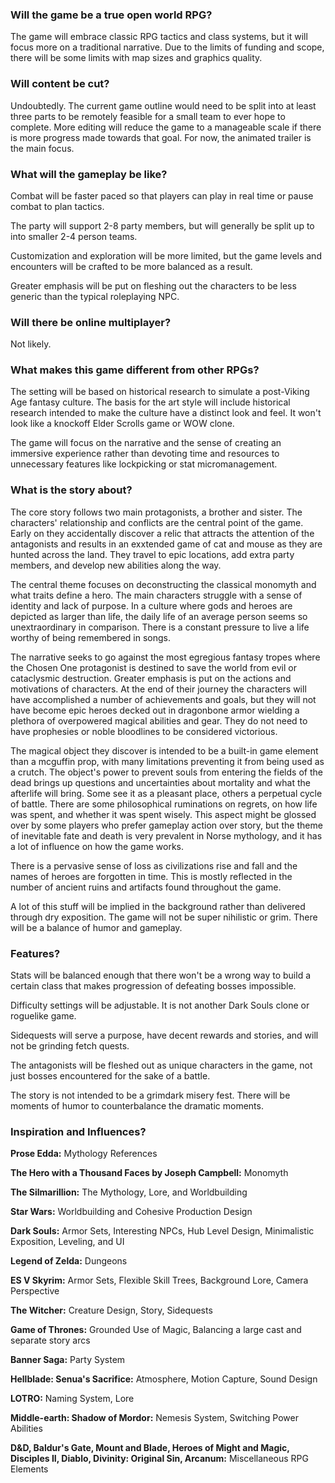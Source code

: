 ### Will the game be a true open world RPG?
The game will embrace classic RPG tactics and class systems, but it will focus more on a traditional narrative.  Due to the limits of funding and scope, there will be some limits with map sizes and graphics quality.

### Will content be cut?
Undoubtedly.  The current game outline would need to be split into at least three parts to be remotely feasible for a small team to ever hope to complete.  More editing will reduce the game to a manageable scale if there is more progress made towards that goal.  For now, the animated trailer is the main focus.

### What will the gameplay be like?
Combat will be faster paced so that players can play in real time or pause combat to plan tactics.  

The party will support 2-8 party members, but will generally be split up to into smaller 2-4 person teams.

Customization and exploration will be more limited, but the game levels and encounters will be crafted to be more balanced as a result.

Greater emphasis will be put on fleshing out the characters to be less generic than the typical roleplaying NPC.  

### Will there be online multiplayer?
Not likely.

### What makes this game different from other RPGs?
The setting will be based on historical research to simulate a post-Viking Age fantasy culture. The basis for the art style will include historical research intended to make the culture have a distinct look and feel. It won't look like a knockoff Elder Scrolls game or WOW clone.

The game will focus on the narrative and the sense of creating an immersive experience rather than devoting time and resources to unnecessary features like lockpicking or stat micromanagement.  

### What is the story about?

The core story follows two main protagonists, a brother and sister.  The characters' relationship and conflicts are the central point of the game.  Early on they accidentally discover a relic that attracts the attention of the antagonists and results in an exxtended game of cat and mouse as they are hunted across the land. They travel to epic locations, add extra party members, and develop new abilities along the way.

The central theme focuses on deconstructing the classical monomyth and what traits define a hero.  The main characters struggle with a sense of identity and lack of purpose.  In a culture where gods and heroes are depicted as larger than life, the daily life of an average person seems so unextraordinary in comparison.  There is a constant pressure to live a life worthy of being remembered in songs.

The narrative seeks to go against the most egregious fantasy tropes where the Chosen One protagonist is destined to save the world from evil or cataclysmic destruction.  Greater emphasis is put on the actions and motivations of characters.  At the end of their journey the characters will have accomplished a number of achievements and goals, but they will not have become epic heroes decked out in dragonbone armor wielding a plethora of overpowered magical abilities and gear.  They do not need to have prophesies or noble bloodlines to be considered victorious.

The magical object they discover is intended to be a built-in game element than a mcguffin prop, with many limitations preventing it from being used as a crutch. The object's power to prevent souls from entering the fields of the dead brings up questions and uncertainties about mortality and what the afterlife will bring.  Some see it as a pleasant place, others a perpetual cycle of battle.  There are some philosophical ruminations on regrets, on how life was spent, and whether it was spent wisely.  This aspect might be glossed over by some players who prefer gameplay action over story, but the theme of inevitable fate and death is very prevalent in Norse mythology, and it has a lot of influence on how the game works.  

There is a pervasive sense of loss as civilizations rise and fall and the names of heroes are forgotten in time.  This is mostly reflected in the number of ancient ruins and artifacts found throughout the game.

A lot of this stuff will be implied in the background rather than delivered through dry exposition.  The game will not be super nihilistic or grim.  There will be a balance of humor and gameplay.

### Features?

Stats will be balanced enough that there won't be a wrong way to build a certain class that makes progression of defeating bosses impossible.

Difficulty settings will be adjustable.  It is not another Dark Souls clone or roguelike game.

Sidequests will serve a purpose, have decent rewards and stories, and will not be grinding fetch quests.

The antagonists will be fleshed out as unique characters in the game, not just bosses encountered for the sake of a battle.

The story is not intended to be a grimdark misery fest.  There will be moments of humor to counterbalance the dramatic moments.

### Inspiration and Influences?

**Prose Edda:** Mythology References

**The Hero with a Thousand Faces by Joseph Campbell:** Monomyth

**The Silmarillion:** The Mythology, Lore, and Worldbuilding

**Star Wars:** Worldbuilding and Cohesive Production Design

**Dark Souls:** Armor Sets, Interesting NPCs, Hub Level Design, Minimalistic Exposition, Leveling, and UI

**Legend of Zelda:** Dungeons

**ES V Skyrim:** Armor Sets, Flexible Skill Trees, Background Lore, Camera Perspective

**The Witcher:** Creature Design, Story, Sidequests

**Game of Thrones:** Grounded Use of Magic, Balancing a large cast and separate story arcs

**Banner Saga:** Party System

**Hellblade: Senua's Sacrifice:** Atmosphere, Motion Capture, Sound Design

**LOTRO:** Naming System, Lore

**Middle-earth: Shadow of Mordor:** Nemesis System, Switching Power Abilities

**D&D, Baldur's Gate, Mount and Blade, Heroes of Might and Magic, Disciples II, Diablo, Divinity: Original Sin, Arcanum:** 
Miscellaneous RPG Elements

